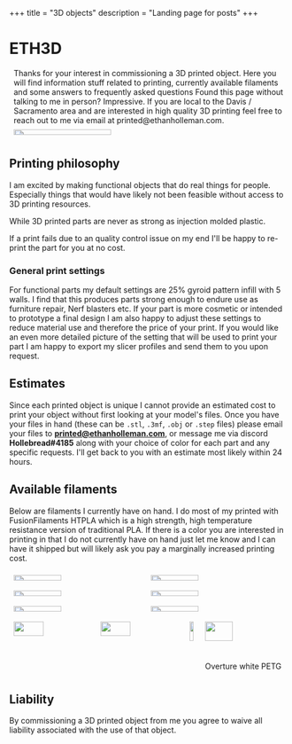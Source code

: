 +++
title = "3D objects"
description = "Landing page for posts"
+++

# ETH3D


<div class="row">
    <div class="column">
    Thanks for your interest in commissioning a 3D printed object. Here you
    will find information stuff related to printing, currently available filaments
    and some answers to frequently asked questions
    Found this page without talking to me in person? Impressive. If you are local
    to the Davis / Sacramento area and are interested in high quality 3D printing
    feel free to reach out to me via email at printed@ethanholleman.com.
    </div>
    <div class="column">
     <img src="static/imgs/eth3d.png" width=60%>
    </div>
  </div>

## Printing philosophy

I am excited by making functional objects that do real things for people.
Especially things that would have likely not been feasible without access to
3D printing resources. 

While 3D printed parts are never as strong as injection molded plastic.

If a print fails due to an quality control issue on my end I'll be happy
to re-print the part for you at no cost. 

### General print settings

For functional parts my default settings are 25% gyroid pattern infill with
5 walls. I find that this produces parts strong enough to endure use as
furniture repair, Nerf blasters etc. If your part is more cosmetic or intended to
prototype a final design I am also happy to adjust these settings to 
reduce material use and therefore the price of your print. 
If you would like an even more detailed picture of the setting that will be used
to print your part I am happy to export my slicer profiles and send them to
you upon request.

## Estimates

Since each printed object is unique I cannot provide an estimated cost to print
your object without first looking at your model's files. Once you have your files
in hand (these can be `.stl`, `.3mf`, `.obj` or `.step` files) please email your files to **printed@ethanholleman.com**, or message me via discord **Hollebread#4185** 
along with your choice of color for each part and any specific requests. 
I'll get back to you with an estimate most likely within 24 hours.

## Available filaments

<style>

.row {
  display: flex;
  flex-wrap: wrap;
  padding: 0 4px;
}

/* Create two equal columns that sits next to each other */
.column {
  flex: 50%;
  padding: 0 4px;
}

.column img {
  margin-top: 8px;
  vertical-align: middle;
} 

</style>

Below are filaments I currently have on hand. I do most of my printed with
FusionFilaments HTPLA which is a high strength, high temperature resistance
version of traditional PLA. If there is a color you are interested in printing
in that I do not currently have on hand just let me know and I can have it shipped
but will likely ask you pay a marginally increased printing cost. 

<div class="row">
    <div class="column">
      <img src="https://cdn.shopify.com/s/files/1/0002/8468/8445/products/HTPLA_Refill_AlphaParticleOrange-01_1024x1024@2x.png?v=1658243953" width=60%>
    </div>
     <div class="column">
      <img src="https://cdn.shopify.com/s/files/1/0002/8468/8445/products/HTPLA_Refill_CosmicRayBlue-01_540x.png?v=1659461863" width="60%">
    </div>
  </div>

<div class="row">
    <div class="column">
      <img src="https://cdn.shopify.com/s/files/1/0002/8468/8445/products/HTPLA_Refill_ColdFusionBlue-01_1024x1024@2x.png?v=1660058880" width=60%>
    </div>
   <div class="column">
      <img src="https://cdn.shopify.com/s/files/1/0002/8468/8445/products/HTPLA_Refill_GeomagneticMauve-01_1024x1024@2x.png?v=1659021332" width="60%">
    </div>
  </div>

<div class="row">
    <div class="column">
      <img src="https://cdn.shopify.com/s/files/1/0002/8468/8445/products/HTPLA_Refill_RadiumGreen2.0-01_b272ca54-dc09-485b-a65d-92b9587838dc_1024x1024@2x.png?v=1665060871" width=60%>
    </div>
   <div class="column">
      <img src="https://cdn.shopify.com/s/files/1/0002/8468/8445/products/HTPLA_Refill_RedDwarf-01_1024x1024@2x.png?v=1658432497" width="60%">
    </div>
  </div>

<div class="row">
    <div class="column">
      <img src="https://cdn.shopify.com/s/files/1/0002/8468/8445/products/HTPLA_Refill_TritiumGreen-01_ec9ad2bc-90d9-49a2-8ef0-808aec77ff63_720x.png?v=1659021301" width=60%>
    </div>
   <div class="column">
      <img src="https://cdn.shopify.com/s/files/1/0002/8468/8445/products/HTPLA_Refill_HeavyWaterBlue-01_ab24215b-963d-456e-8f5e-e6de4d7ad29f_720x.png?v=1661798717" width="60%">
    </div>

<div class="row">
    <div class="column">
      <img src="https://cdn.shopify.com/s/files/1/0002/8468/8445/products/HTPLA_Refill_IonizedCobaltBlack-01_1024x1024@2x.png?v=1660058936" width=60%>
    </div>
   <div class="column">
      <img src="https://cdn.shopify.com/s/files/1/0207/3624/5824/products/VFEWTE17511_Transparent_PETG_1kg_1pack_1_Main.jpg?v=1653896882&width=1100" width="60%">
      <p> Overture white PETG </p>
    </div>
  </div>
</div>

<br>
<br>

## Liability

By commissioning a 3D printed object from me you agree to waive all liability
associated with the use of that object.









